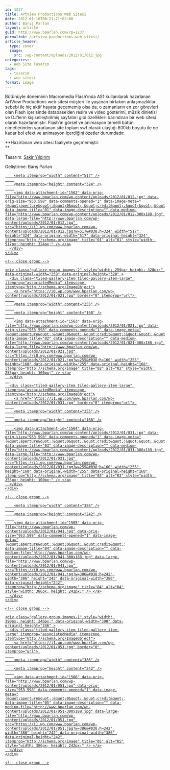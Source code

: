 ```yaml
---
id: 1237
title: ArtView Productions Web Sitesi
date: 2012-01-16T00:21:21+02:00
author: Barış Parlan
layout: article
guid: http://www.bparlan.com/?p=1237
permalink: /artview-productions-web-sitesi/
article_header:
  type: cover
  image:
    src: /wp-content/uploads/2012/01/012.jpg
categories:
  - Web Site Tasarım
tags:
  - tasarım
  - web sitesi
format: image
---
```


Bütünüyle döneminin Macromedia Flash&#8217;ında AS1 kullanılarak hazırlanan ArtView Productions web sitesi müşteri ile yaşanan birtakım anlaşmazlıklar sebebi ile hiç aktif hayata geçememiş olsa da, o zamanların en zor görevleri olan Flash içerisinde database&#8217;den resim ve video gösterimi, müzik dinletisi ve DJ&#8217;lerin kişiselleştirilmiş sayfaları gibi özellikleri barındıran bir web sitesi olarak hazırlanmıştır. Flash&#8217;ın görsel ve animasyon temelli bütün nimetlerinden yararlanan site toplam swf olarak ulaştığı 800kb boyutu ile ne kadar bol efekt ve animasyon içerdiğini özetler durumdadır.

**Hazırlanan web sitesi faaliyete geçmemiştir.  
** 

Tasarım: <a title="Şakir Yıldırım" href="http://www.sakiryildirim.com/" target="_blank">Şakir Yıldırım</a>

Geliştirme: Barış Parlan

<div class="tiled-gallery type-rectangular tiled-gallery-unresized" data-original-width="780" data-carousel-extra='null' itemscope itemtype="http://schema.org/ImageGallery" >
  <div class="gallery-row" style="width: 780px; height: 328px;" data-original-width="780" data-original-height="328" >
    <div class="gallery-group images-1" style="width: 521px; height: 328px;" data-original-width="521" data-original-height="328" >
      <div class="tiled-gallery-item tiled-gallery-item-large" itemprop="associatedMedia" itemscope itemtype="http://schema.org/ImageObject">
        <a href="https://i1.wp.com/www.bparlan.com/wp-content/uploads/2012/01/012.jpg" border="0" itemprop="url"> 
        
        <meta itemprop="width" content="517" />
        
        <meta itemprop="height" content="324" />
        
        <img data-attachment-id="1562" data-orig-file="http://www.bparlan.com/wp-content/uploads/2012/01/012.jpg" data-orig-size="953,598" data-comments-opened="1" data-image-meta="{&quot;aperture&quot;:&quot;0&quot;,&quot;credit&quot;:&quot;&quot;,&quot;camera&quot;:&quot;&quot;,&quot;caption&quot;:&quot;&quot;,&quot;created_timestamp&quot;:&quot;0&quot;,&quot;copyright&quot;:&quot;&quot;,&quot;focal_length&quot;:&quot;0&quot;,&quot;iso&quot;:&quot;0&quot;,&quot;shutter_speed&quot;:&quot;0&quot;,&quot;title&quot;:&quot;&quot;,&quot;orientation&quot;:&quot;0&quot;}" data-image-title="01" data-image-description="" data-medium-file="http://www.bparlan.com/wp-content/uploads/2012/01/012-300x188.jpg" data-large-file="http://www.bparlan.com/wp-content/uploads/2012/01/012.jpg" src="https://i1.wp.com/www.bparlan.com/wp-content/uploads/2012/01/012.jpg?w=517&#038;h=324" width="517" height="324" data-original-width="517" data-original-height="324" itemprop="http://schema.org/image" title="01" alt="01" style="width: 517px; height: 324px;" /> </a>
      </div>
    </div>
    
    <!-- close group -->
    
    <div class="gallery-group images-2" style="width: 259px; height: 328px;" data-original-width="259" data-original-height="328" >
      <div class="tiled-gallery-item tiled-gallery-item-large" itemprop="associatedMedia" itemscope itemtype="http://schema.org/ImageObject">
        <a href="https://i0.wp.com/www.bparlan.com/wp-content/uploads/2012/01/021.jpg" border="0" itemprop="url"> 
        
        <meta itemprop="width" content="255" />
        
        <meta itemprop="height" content="160" />
        
        <img data-attachment-id="1563" data-orig-file="http://www.bparlan.com/wp-content/uploads/2012/01/021.jpg" data-orig-size="953,598" data-comments-opened="1" data-image-meta="{&quot;aperture&quot;:&quot;0&quot;,&quot;credit&quot;:&quot;&quot;,&quot;camera&quot;:&quot;&quot;,&quot;caption&quot;:&quot;&quot;,&quot;created_timestamp&quot;:&quot;0&quot;,&quot;copyright&quot;:&quot;&quot;,&quot;focal_length&quot;:&quot;0&quot;,&quot;iso&quot;:&quot;0&quot;,&quot;shutter_speed&quot;:&quot;0&quot;,&quot;title&quot;:&quot;&quot;,&quot;orientation&quot;:&quot;0&quot;}" data-image-title="02" data-image-description="" data-medium-file="http://www.bparlan.com/wp-content/uploads/2012/01/021-300x188.jpg" data-large-file="http://www.bparlan.com/wp-content/uploads/2012/01/021.jpg" src="https://i0.wp.com/www.bparlan.com/wp-content/uploads/2012/01/021.jpg?w=255&#038;h=160" width="255" height="160" data-original-width="255" data-original-height="160" itemprop="http://schema.org/image" title="02" alt="02" style="width: 255px; height: 160px;" /> </a>
      </div>
      
      <div class="tiled-gallery-item tiled-gallery-item-large" itemprop="associatedMedia" itemscope itemtype="http://schema.org/ImageObject">
        <a href="https://i1.wp.com/www.bparlan.com/wp-content/uploads/2012/01/031.jpg" border="0" itemprop="url"> 
        
        <meta itemprop="width" content="255" />
        
        <meta itemprop="height" content="160" />
        
        <img data-attachment-id="1564" data-orig-file="http://www.bparlan.com/wp-content/uploads/2012/01/031.jpg" data-orig-size="953,598" data-comments-opened="1" data-image-meta="{&quot;aperture&quot;:&quot;0&quot;,&quot;credit&quot;:&quot;&quot;,&quot;camera&quot;:&quot;&quot;,&quot;caption&quot;:&quot;&quot;,&quot;created_timestamp&quot;:&quot;0&quot;,&quot;copyright&quot;:&quot;&quot;,&quot;focal_length&quot;:&quot;0&quot;,&quot;iso&quot;:&quot;0&quot;,&quot;shutter_speed&quot;:&quot;0&quot;,&quot;title&quot;:&quot;&quot;,&quot;orientation&quot;:&quot;0&quot;}" data-image-title="03" data-image-description="" data-medium-file="http://www.bparlan.com/wp-content/uploads/2012/01/031-300x188.jpg" data-large-file="http://www.bparlan.com/wp-content/uploads/2012/01/031.jpg" src="https://i1.wp.com/www.bparlan.com/wp-content/uploads/2012/01/031.jpg?w=255&#038;h=160" width="255" height="160" data-original-width="255" data-original-height="160" itemprop="http://schema.org/image" title="03" alt="03" style="width: 255px; height: 160px;" /> </a>
      </div>
    </div>
    
    <!-- close group -->
  </div>
  
  <!-- close row -->
  
  <div class="gallery-row" style="width: 780px; height: 246px;" data-original-width="780" data-original-height="246" >
    <div class="gallery-group images-1" style="width: 390px; height: 246px;" data-original-width="390" data-original-height="246" >
      <div class="tiled-gallery-item tiled-gallery-item-large" itemprop="associatedMedia" itemscope itemtype="http://schema.org/ImageObject">
        <a href="https://i0.wp.com/www.bparlan.com/wp-content/uploads/2012/01/041.jpg" border="0" itemprop="url"> 
        
        <meta itemprop="width" content="386" />
        
        <meta itemprop="height" content="242" />
        
        <img data-attachment-id="1565" data-orig-file="http://www.bparlan.com/wp-content/uploads/2012/01/041.jpg" data-orig-size="953,598" data-comments-opened="1" data-image-meta="{&quot;aperture&quot;:&quot;0&quot;,&quot;credit&quot;:&quot;&quot;,&quot;camera&quot;:&quot;&quot;,&quot;caption&quot;:&quot;&quot;,&quot;created_timestamp&quot;:&quot;0&quot;,&quot;copyright&quot;:&quot;&quot;,&quot;focal_length&quot;:&quot;0&quot;,&quot;iso&quot;:&quot;0&quot;,&quot;shutter_speed&quot;:&quot;0&quot;,&quot;title&quot;:&quot;&quot;,&quot;orientation&quot;:&quot;0&quot;}" data-image-title="04" data-image-description="" data-medium-file="http://www.bparlan.com/wp-content/uploads/2012/01/041-300x188.jpg" data-large-file="http://www.bparlan.com/wp-content/uploads/2012/01/041.jpg" src="https://i0.wp.com/www.bparlan.com/wp-content/uploads/2012/01/041.jpg?w=386&#038;h=242" width="386" height="242" data-original-width="386" data-original-height="242" itemprop="http://schema.org/image" title="04" alt="04" style="width: 386px; height: 242px;" /> </a>
      </div>
    </div>
    
    <!-- close group -->
    
    <div class="gallery-group images-1" style="width: 390px; height: 246px;" data-original-width="390" data-original-height="246" >
      <div class="tiled-gallery-item tiled-gallery-item-large" itemprop="associatedMedia" itemscope itemtype="http://schema.org/ImageObject">
        <a href="https://i1.wp.com/www.bparlan.com/wp-content/uploads/2012/01/051.jpg" border="0" itemprop="url"> 
        
        <meta itemprop="width" content="386" />
        
        <meta itemprop="height" content="242" />
        
        <img data-attachment-id="1566" data-orig-file="http://www.bparlan.com/wp-content/uploads/2012/01/051.jpg" data-orig-size="953,598" data-comments-opened="1" data-image-meta="{&quot;aperture&quot;:&quot;0&quot;,&quot;credit&quot;:&quot;&quot;,&quot;camera&quot;:&quot;&quot;,&quot;caption&quot;:&quot;&quot;,&quot;created_timestamp&quot;:&quot;0&quot;,&quot;copyright&quot;:&quot;&quot;,&quot;focal_length&quot;:&quot;0&quot;,&quot;iso&quot;:&quot;0&quot;,&quot;shutter_speed&quot;:&quot;0&quot;,&quot;title&quot;:&quot;&quot;,&quot;orientation&quot;:&quot;0&quot;}" data-image-title="05" data-image-description="" data-medium-file="http://www.bparlan.com/wp-content/uploads/2012/01/051-300x188.jpg" data-large-file="http://www.bparlan.com/wp-content/uploads/2012/01/051.jpg" src="https://i1.wp.com/www.bparlan.com/wp-content/uploads/2012/01/051.jpg?w=386&#038;h=242" width="386" height="242" data-original-width="386" data-original-height="242" itemprop="http://schema.org/image" title="05" alt="05" style="width: 386px; height: 242px;" /> </a>
      </div>
    </div>
    
    <!-- close group -->
  </div>
  
  <!-- close row -->
</div>
